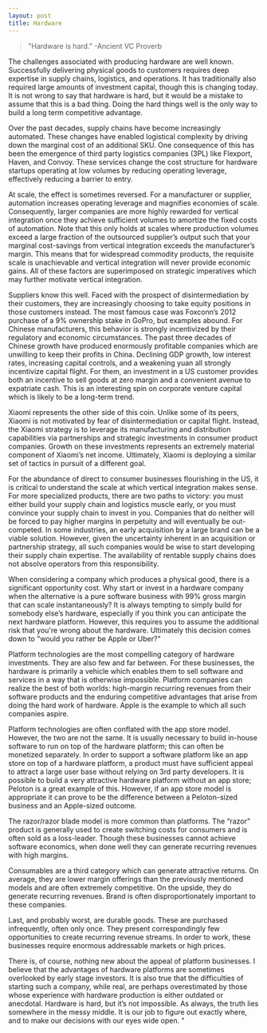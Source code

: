 ```yaml
---
layout: post
title: Hardware
---
```


> "Hardware is hard.”
> -Ancient VC Proverb

The challenges associated with producing hardware are well known. Successfully
delivering physical goods to customers requires deep expertise in supply chains,
logistics, and operations. It has traditionally also required large amounts of
investment capital, though this is changing today. It is not wrong to say that
hardware is hard, but it would be a mistake to assume that this is a bad thing.
Doing the hard things well is the only way to build a long term competitive
advantage.

Over the past decades, supply chains have become increasingly automated. These
changes have enabled logistical complexity by driving down the marginal cost of
an additional SKU. One consequence of this has been the emergence of third party
logistics companies (3PL) like Flexport, Haven, and Convoy. These services
change the cost structure for hardware startups operating at low volumes by
reducing operating leverage, effectively reducing a barrier to entry.

At scale, the effect is sometimes reversed. For a manufacturer or supplier,
automation increases operating leverage and magnifies economies of scale.
Consequently, larger companies are more highly rewarded for vertical integration
once they achieve sufficient volumes to amortize the fixed costs of automation.
Note that this only holds at scales where production volumes exceed a large
fraction of the outsourced supplier’s output such that your marginal
cost-savings from vertical integration exceeds the manufacturer’s margin. This
means that for widespread commodity products, the requisite scale is
unachievable and vertical integration will never provide economic gains. All of
these factors are superimposed on strategic imperatives which may further
motivate vertical integration.

Suppliers know this well. Faced with the prospect of disintermediation by their
customers, they are increasingly choosing to take equity positions in those
customers instead. The most famous case was Foxconn’s 2012 purchase of a 9%
ownership stake in GoPro, but examples abound. For Chinese manufacturers, this
behavior is strongly incentivized by their regulatory and economic
circumstances. The past three decades of Chinese growth have produced enormously
profitable companies which are unwilling to keep their profits in China.
Declining GDP growth, low interest rates, increasing capital controls, and a
weakening yuan all strongly incentivize capital flight. For them, an investment
in a US customer provides both an incentive to sell goods at zero margin and a
convenient avenue to expatriate cash. This is an interesting spin on corporate
venture capital which is likely to be a long-term trend.

Xiaomi represents the other side of this coin. Unlike some of its peers, Xiaomi
is not motivated by fear of disintermediation or capital flight. Instead, the
Xiaomi strategy is to leverage its manufacturing and distribution capabilities
via partnerships and strategic investments in consumer product companies. Growth
on these investments represents an extremely material component of Xiaomi’s net
income. Ultimately, Xiaomi is deploying a similar set of tactics in pursuit of a
different goal.

For the abundance of direct to consumer businesses flourishing in the US, it is
critical to understand the scale at which vertical integration makes sense. For
more specialized products, there are two paths to victory: you must either build
your supply chain and logistics muscle early, or you must convince your supply
chain to invest in you. Companies that do neither will be forced to pay higher
margins in perpetuity and will eventually be out-competed. In some industries,
an early acquisition by a large brand can be a viable solution. However, given
the uncertainty inherent in an acquisition or partnership strategy, all such
companies would be wise to start developing their supply chain expertise. The
availability of rentable supply chains does not absolve operators from this
responsibility.

When considering a company which produces a physical good, there is a
significant opportunity cost. Why start or invest in a hardware company when the
alternative is a pure software business with 99% gross margin that can scale
instantaneously? It is always tempting to simply build for somebody else’s
hardware, especially if you think you can anticipate the next hardware platform.
However, this requires you to assume the additional risk that you're wrong about
the hardware. Ultimately this decision comes down to "would you rather be Apple
or Uber?”

Platform technologies are the most compelling category of hardware investments.
They are also few and far between. For these businesses, the hardware is
primarily a vehicle which enables them to sell software and services in a way
that is otherwise impossible. Platform companies can realize the best of both
worlds: high-margin recurring revenues from their software products and the
enduring competitive advantages that arise from doing the hard work of hardware.
Apple is the example to which all such companies aspire.

Platform technologies are often conflated with the app store model. However, the
two are not the same. It is usually necessary to build in-house software to run
on top of the hardware platform; this can often be monetized separately. In
order to support a software platform like an app store on top of a hardware
platform, a product must have sufficient appeal to attract a large user base
without relying on 3rd party developers. It is possible to build a very
attractive hardware platform without an app store; Peloton is a great example of
this. However, if an app store model is appropriate it can prove to be the
difference between a Peloton-sized business and an Apple-sized outcome. 

The razor/razor blade model is more common than platforms. The “razor” product
is generally used to create switching costs for consumers and is often sold as a
loss-leader. Though these businesses cannot achieve software economics, when
done well they can generate recurring revenues with high margins. 

Consumables are a third category which can generate attractive returns. On
average, they are lower margin offerings than the previously mentioned models
and are often extremely competitive. On the upside, they do generate recurring
revenues. Brand is often disproportionately important to these companies.

Last, and probably worst, are durable goods. These are purchased infrequently,
often only once. They present correspondingly few opportunities to create
recurring revenue streams. In order to work, these businesses require enormous
addressable markets or high prices. 

There is, of course, nothing new about the appeal of platform businesses. I
believe that the advantages of hardware platforms are sometimes overlooked by
early stage investors. It is also true that the difficulties of starting such a
company, while real, are perhaps overestimated by those whose experience with
hardware production is either outdated or anecdotal. Hardware is hard, but it’s
not impossible. As always, the truth lies somewhere in the messy middle. It is
our job to figure out exactly where, and to make our decisions with our eyes
wide open.
"
